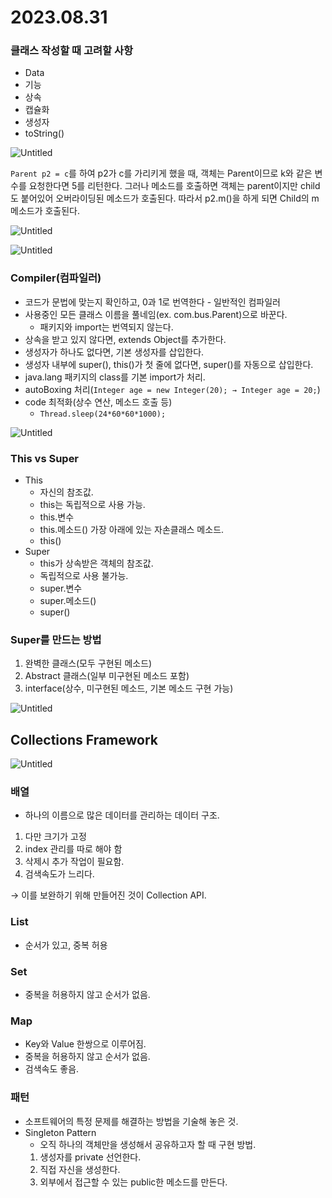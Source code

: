 # 2023.08.31

### 클래스 작성할 때 고려할 사항

- Data
- 기능
- 상속
- 캡슐화
- 생성자
- toString()

![Untitled](https://s3-us-west-2.amazonaws.com/secure.notion-static.com/150723ef-c3cc-4301-8a4b-ae190b0b31ee/Untitled.png)

`Parent p2 = c`를 하여 p2가 c를 가리키게 했을 때, 객체는 Parent이므로 k와 같은 변수를 요청한다면 5를 리턴한다. 그러나 메소드를 호출하면 객체는 parent이지만 child도 붙어있어 오버라이딩된 메소드가 호출된다. 따라서 p2.m()을 하게 되면 Child의 m메소드가 호출된다.

![Untitled](https://s3-us-west-2.amazonaws.com/secure.notion-static.com/e2af5e71-1be2-4fde-9551-24be8b7232be/Untitled.png)

![Untitled](https://s3-us-west-2.amazonaws.com/secure.notion-static.com/8115cdb3-f493-4107-b58a-03f1831188b1/Untitled.png)

### Compiler(컴파일러)

- 코드가 문법에 맞는지 확인하고, 0과 1로 번역한다 - 일반적인 컴파일러
- 사용중인 모든 클래스 이름을 풀네임(ex. com.bus.Parent)으로 바꾼다.
    - 패키지와 import는 번역되지 않는다.
- 상속을 받고 있지 않다면, extends Object를 추가한다.
- 생성자가 하나도 없다면, 기본 생성자를 삽입한다.
- 생성자 내부에 super(), this()가 첫 줄에 없다면, super()를 자동으로 삽입한다.
- java.lang 패키지의 class를 기본 import가 처리.
- autoBoxing 처리(`Integer age = new Integer(20); → Integer age = 20;`)
- code 최적화(상수 연산, 메소드 호출 등)
    - `Thread.sleep(24*60*60*1000);`

![Untitled](https://s3-us-west-2.amazonaws.com/secure.notion-static.com/0693fc6f-717e-4f16-a5eb-e6501b14ed04/Untitled.png)

### This vs Super

- This
    - 자신의 참조값.
    - this는 독립적으로 사용 가능.
    - this.변수
    - this.메소드() 가장 아래에 있는 자손클래스 메소드.
    - this()
- Super
    - this가 상속받은 객체의 참조값.
    - 독립적으로 사용 불가능.
    - super.변수
    - super.메소드()
    - super()

### Super를 만드는 방법

1. 완벽한 클래스(모두 구현된 메소드)
2. Abstract 클래스(일부 미구현된 메소드 포함)
3. interface(상수, 미구현된 메소드, 기본 메소드 구현 가능)

![Untitled](https://s3-us-west-2.amazonaws.com/secure.notion-static.com/7e75efdd-b889-4e3c-bc42-a5ba12537194/Untitled.png)

## Collections Framework

![Untitled](https://s3-us-west-2.amazonaws.com/secure.notion-static.com/f6a45e94-8934-4c51-90ec-43b3b447fc56/Untitled.png)

### 배열

- 하나의 이름으로 많은 데이터를 관리하는 데이터 구조.
1. 다만 크기가 고정
2. index 관리를 따로 해야 함
3. 삭제시 추가 작업이 필요함.
4. 검색속도가 느리다.

→ 이를 보완하기 위해 만들어진 것이 Collection API.

### List

- 순서가 있고, 중복 허용

### Set

- 중복을 허용하지 않고 순서가 없음.

### Map

- Key와 Value 한쌍으로 이루어짐.
- 중복을 허용하지 않고 순서가 없음.
- 검색속도 좋음.

### 패턴

- 소프트웨어의 특정 문제를 해결하는 방법을 기술해 놓은 것.
- Singleton Pattern
    - 오직 하나의 객체만을 생성해서 공유하고자 할 때 구현 방법.
    1. 생성자를 private 선언한다.
    2. 직접 자신을 생성한다.
    3. 외부에서 접근할 수 있는 public한 메소드를 만든다.
